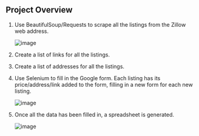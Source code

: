
## Project Overview

1. Use BeautifulSoup/Requests to scrape all the listings from the Zillow web address.
   
     ![image](https://github.com/Maorytzio/apartment-scraper-MIA/assets/38633235/a86fc026-647a-45cb-bb1c-5cae15e63844)

2. Create a list of links for all the listings.
3. Create a list of addresses for all the listings.
4. Use Selenium to fill in the Google form. Each listing has its price/address/link added to the form, filling in a new form for each new listing.
   
   ![image](https://github.com/Maorytzio/apartment-scraper-MIA/assets/38633235/0a920e25-9362-485d-9ef7-c03c85505fa9)

5. Once all the data has been filled in, a spreadsheet is generated.
   
   ![image](https://github.com/Maorytzio/apartment-scraper-MIA/assets/38633235/050704f1-a5ec-44a2-9bc2-f58a336fd579)
